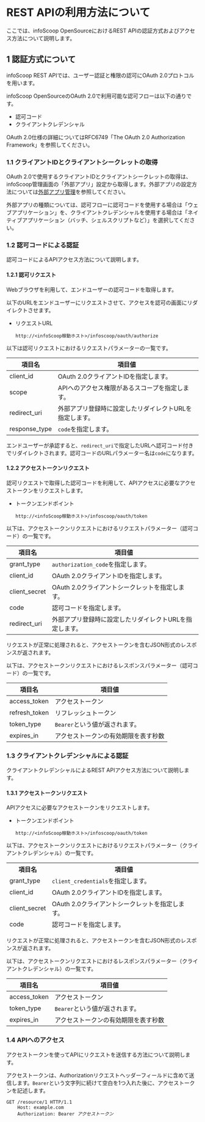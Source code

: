 # REST APIの利用方法について
ここでは、infoScoop OpenSourceにおけるREST APIの認証方式およびアクセス方法について説明します。


## 1 認証方式について
infoScoop REST APIでは、ユーザー認証と権限の認可にOAuth 2.0プロトコルを用います。

infoScoop OpenSourceのOAuth 2.0で利用可能な認可フローは以下の通りです。
* 認可コード
* クライアントクレデンシャル

OAuth 2.0仕様の詳細についてはRFC6749「The OAuth 2.0 Authorization Framework」を参照してください。


### 1.1 クライアントIDとクライアントシークレットの取得
OAuth 2.0で使用するクライアントIDとクライアントシークレットの取得は、infoScoop管理画面の「外部アプリ」設定から取得します。外部アプリの設定方法については[外部アプリ管理][external-apps]を参照してください。

外部アプリの種類については、認可フローに認可コードを使用する場合は「ウェブアプリケーション」を、クライアントクレデンシャルを使用する場合は「ネイティブアプリケーション（バッチ、シェルスクリプトなど）」を選択してください。


### 1.2 認可コードによる認証
認可コードによるAPIアクセス方法について説明します。


#### 1.2.1 認可リクエスト
Webブラウザを利用して、エンドユーザーの認可コードを取得します。

以下のURLをエンドユーザーにリクエストさせて、アクセスを認可の画面にリダイレクトさせます。
* リクエストURL  
  ```
  http://<infoScoop稼動ホスト>/infoscoop/oauth/authorize
  ```

以下は認可リクエストにおけるリクエストパラメーターの一覧です。
<table>
    <thead>
        <tr>
            <th>項目名</th>
            <th>項目値</th>
        </tr>
    </thead>
    <tbody>
        <tr>
            <td>client_id</td>
            <td>OAuth 2.0クライアントIDを指定します。</td>
        </tr>
        <tr>
            <td>scope</td>
            <td>APIへのアクセス権限があるスコープを指定します。</td>
        </tr>
        <tr>
            <td>redirect_uri</td>
            <td>外部アプリ登録時に設定したリダイレクトURLを指定します。</td>
        </tr>
        <tr>
            <td>response_type</td>
            <td><code>code</code>を指定します。</td>
        </tr>
    </tbody>
</table>

エンドユーザーが承認すると、`redirect_uri`で指定したURLへ認可コード付きでリダイレクトされます。認可コードのURLパラメーター名は`code`になります。


#### 1.2.2 アクセストークンリクエスト
認可リクエストで取得した認可コードを利用して、APIアクセスに必要なアクセストークンをリクエストします。
* トークンエンドポイント  
  ```
  http://<infoScoop稼動ホスト>/infoscoop/oauth/token
  ```

以下は、アクセストークンリクエストにおけるリクエストパラメーター（認可コード）の一覧です。
<table>
    <thead>
        <tr>
            <th>項目名</th>
            <th>項目値</th>
        </tr>
    </thead>
    <tbody>
        <tr>
            <td>grant_type</td>
            <td><code>authorization_code</code>を指定します。</td>
        </tr>
        <tr>
            <td>client_id</td>
            <td>OAuth 2.0クライアントIDを指定します。</td>
        </tr>
        <tr>
            <td>client_secret</td>
            <td>OAuth 2.0クライアントシークレットを指定します。</td>
        </tr>
        <tr>
            <td>code</td>
            <td>認可コードを指定します。</td>
        </tr>
        <tr>
            <td>redirect_uri</td>
            <td>外部アプリ登録時に設定したリダイレクトURLを指定します。</td>
        </tr>
    </tbody>
</table>

リクエストが正常に処理されると、アクセストークンを含むJSON形式のレスポンスが返されます。

以下は、アクセストークンリクエストにおけるレスポンスパラメーター（認可コード）の一覧です。
<table>
    <thead>
        <tr>
            <th>項目名</th>
            <th>項目値</th>
        </tr>
    </thead>
    <tbody>
        <tr>
            <td>access_token</td>
            <td>アクセストークン</td>
        </tr>
        <tr>
            <td>refresh_token</td>
            <td>リフレッシュトークン</td>
        </tr>
        <tr>
            <td>token_type</td>
            <td><code>Bearer</code>という値が返されます。</td>
        </tr>
        <tr>
            <td>expires_in</td>
            <td>アクセストークンの有効期限を表す秒数</td>
        </tr>
    </tbody>
</table>


### 1.3 クライアントクレデンシャルによる認証
クライアントクレデンシャルによるREST APIアクセス方法について説明します。

#### 1.3.1 アクセストークンリクエスト

APIアクセスに必要なアクセストークンをリクエストします。
* トークンエンドポイント  
  ```
  http://<infoScoop稼動ホスト>/infoscoop/oauth/token
  ```

以下は、アクセストークンリクエストにおけるリクエストパラメーター（クライアントクレデンシャル）の一覧です。
<table>
    <thead>
        <tr>
            <th>項目名</th>
            <th>項目値</th>
        </tr>
        <tr>
            <td>grant_type</td>
            <td><code>client_credentials</code>を指定します。</td>
        </tr>
        <tr>
            <td>client_id</td>
            <td>OAuth 2.0クライアントIDを指定します。</td>
        </tr>
        <tr>
            <td>client_secret</td>
            <td>OAuth 2.0クライアントシークレットを指定します。</td>
        </tr>
        <tr>
            <td>code</td>
            <td>認可コードを指定します。</td>
        </tr>
    </tbody>
</table>

リクエストが正常に処理されると、アクセストークンを含むJSON形式のレスポンスが返されます。

以下は、アクセストークンリクエストにおけるレスポンスパラメーター（クライアントクレデンシャル）の一覧です。
<table>
    <thead>
        <tr>
            <th>項目名</th>
            <th>項目値</th>
        </tr>
    </thead>
    <tbody>
        <tr>
            <td>access_token</td>
            <td>アクセストークン</td>
        </tr>
        <tr>
            <td>token_type</td>
            <td><code>Bearer</code>という値が返されます。</td>
        </tr>
        <tr>
            <td>expires_in</td>
            <td>アクセストークンの有効期限を表す秒数</td>
        </tr>
    </tbody>
</table>


### 1.4 APIへのアクセス
アクセストークンを使ってAPIにリクエストを送信する方法について説明します。

アクセストークンは、Authorizationリクエストヘッダーフィールドに含めて送信します。`Bearer`という文字列に続けて空白を1つ入れた後に、アクセストークンを記述します。
<pre>
<code>GET /resource/1 HTTP/1.1
    Host: example.com
    Authorization: Bearer <i>アクセストークン</i></code>
</pre>


[external-apps]: ../administration-guide/external-apps.md "外部アプリ管理"